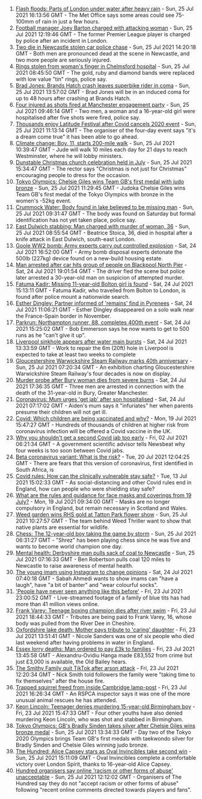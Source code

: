 1. [Flash floods: Parts of London under water after heavy rain](https://www.bbc.co.uk/news/uk-england-london-57963856) - Sun, 25 Jul 2021 16:13:56 GMT - The Met Office says some areas could see 75-100mm of rain in just a few hours.
2. [Football manager Joey Barton charged with attacking woman](https://www.bbc.co.uk/news/uk-england-london-57960977) - Sun, 25 Jul 2021 12:19:46 GMT - The former Premier League player is charged by police after an incident in London.
3. [Two die in Newcastle stolen car police chase](https://www.bbc.co.uk/news/uk-england-tyne-57963486) - Sun, 25 Jul 2021 14:20:18 GMT - Both men are pronounced dead at the scene in Newcastle, and two more people are seriously injured.
4. [Rings stolen from woman's finger in Chelmsford hospital](https://www.bbc.co.uk/news/uk-england-essex-57955562) - Sun, 25 Jul 2021 08:45:50 GMT - The gold, ruby and diamond bands were replaced with low value "tin" rings, police say.
5. [Brad Jones: Brands Hatch crash leaves superbike rider in coma](https://www.bbc.co.uk/news/uk-england-kent-57963166) - Sun, 25 Jul 2021 13:57:02 GMT - Brad Jones will be in an induced coma for up to 48 hours after crashing at Brands Hatch.
6. [Four injured as shots fired at Manchester engagement party](https://www.bbc.co.uk/news/uk-england-manchester-57960851) - Sun, 25 Jul 2021 09:46:14 GMT - Two men, a woman and a 16-year-old girl were hospitalised after five shots were fired, police say.
7. [Thousands enjoy Latitude Festival after Covid cancels 2020 event](https://www.bbc.co.uk/news/uk-england-suffolk-57960887) - Sun, 25 Jul 2021 11:13:14 GMT - The organiser of the four-day event says "it's a dream come true" it has been able to go ahead.
8. [Climate change: Boy, 11, starts 200-mile walk](https://www.bbc.co.uk/news/uk-england-leeds-57961176) - Sun, 25 Jul 2021 10:39:47 GMT - Jude will walk 10 miles each day for 21 days to reach Westminster, where he will lobby ministers.
9. [Dunstable Christmas church celebration held in July](https://www.bbc.co.uk/news/uk-england-beds-bucks-herts-57944268) - Sun, 25 Jul 2021 15:34:47 GMT - The rector says "Christmas is not just for Christmas" encouraging people to dress for the occasion.
10. [Tokyo Olympics: Chelsie Giles wins Team GB's first medal with judo bronze](https://www.bbc.co.uk/sport/olympics/57960295) - Sun, 25 Jul 2021 11:29:45 GMT - Judoka Chelsie Giles wins Team GB's first medal of the Tokyo Olympics with bronze in the women's -52kg event.
11. [Crummock Water: Body found in lake believed to be missing man](https://www.bbc.co.uk/news/uk-england-cumbria-57961077) - Sun, 25 Jul 2021 09:31:47 GMT - The body was found on Saturday but formal identification has not yet taken place, police say.
12. [East Dulwich stabbing: Man charged with murder of woman, 36](https://www.bbc.co.uk/news/uk-england-london-57925777) - Sun, 25 Jul 2021 08:55:54 GMT - Beatrice Stoica, 36, died in hospital after a knife attack in East Dulwich, south-east London.
13. [Goole WW2 bomb: Army experts carry out controlled explosion](https://www.bbc.co.uk/news/uk-england-humber-57953506) - Sat, 24 Jul 2021 16:52:00 GMT - Army bomb disposal experts detonate the 500lb (227kg) device found on a new-build housing estate.
14. [Man arrested after car hits group of people on Blackpool North Pier](https://www.bbc.co.uk/news/uk-england-lancashire-57957823) - Sat, 24 Jul 2021 19:01:54 GMT - The driver fled the scene but police later arrested a 30-year-old man on suspicion of attempted murder.
15. [Fatuma Kadir: Missing 11-year-old Bolton girl is found](https://www.bbc.co.uk/news/uk-england-manchester-57955421) - Sat, 24 Jul 2021 15:13:11 GMT - Fatuma Kadir, who travelled from Bolton to London, is found after police mount a nationwide search.
16. [Esther Dingley: Partner informed of 'remains' find in Pyrenees](https://www.bbc.co.uk/news/uk-england-tyne-57954180) - Sat, 24 Jul 2021 11:06:21 GMT - Esther Dingley disappeared on a solo walk near the France-Spain border in November.
17. [Parkrun: Northampton runner, 88, completes 400th event](https://www.bbc.co.uk/news/uk-england-northamptonshire-57954713) - Sat, 24 Jul 2021 15:25:02 GMT - Bob Emmerson says he now wants to get to 500 runs as he "can't give it up".
18. [Liverpool sinkhole appears after water main bursts](https://www.bbc.co.uk/news/uk-england-merseyside-57954296) - Sat, 24 Jul 2021 13:33:59 GMT - Work to repair the 6m (20ft) hole in Liverpool is expected to take at least two weeks to complete
19. [Gloucestershire Warwickshire Steam Railway marks 40th anniversary](https://www.bbc.co.uk/news/uk-england-gloucestershire-57914924) - Sun, 25 Jul 2021 07:20:34 GMT - An exhibition charting Gloucestershire Warwickshire Steam Railway's four decades is now on display.
20. [Murder probe after Bury woman dies from severe burns](https://www.bbc.co.uk/news/uk-england-manchester-57957818) - Sat, 24 Jul 2021 17:36:35 GMT - Three men are arrested in connection with the death of the 31-year-old in Bury, Greater Manchester.
21. [Coronavirus: Mum urges 'get jab' after son hospitalised](https://www.bbc.co.uk/news/uk-england-tees-57375406) - Sat, 24 Jul 2021 07:17:02 GMT - Aiden's mum says it "infuriates" her when parents presume their children will not get ill.
22. [Covid: Which children are being vaccinated and why?](https://www.bbc.co.uk/news/health-57888429) - Mon, 19 Jul 2021 15:47:27 GMT - Hundreds of thousands of children at higher risk from coronavirus infection will be offered a Covid vaccine in the UK.
23. [Why you shouldn't get a second Covid jab too early](https://www.bbc.co.uk/news/newsbeat-57682233) - Fri, 02 Jul 2021 06:21:34 GMT - A government scientific advisor tells Newsbeat why four weeks is too soon between Covid jabs.
24. [Beta coronavirus variant: What is the risk?](https://www.bbc.co.uk/news/health-55534727) - Tue, 20 Jul 2021 12:04:25 GMT - There are fears that this version of coronavirus, first identified in South Africa, is
25. [Covid rules: How can the clinically vulnerable stay safe?](https://www.bbc.co.uk/news/health-51997151) - Tue, 13 Jul 2021 15:02:33 GMT - As social-distancing and other Covid rules end in England, how can people who were shielding stay safe?
26. [What are the rules and guidance for face masks and coverings from 19 July?](https://www.bbc.co.uk/news/health-51205344) - Mon, 19 Jul 2021 09:34:00 GMT - Masks are no longer compulsory in England, but remain necessary in Scotland and Wales.
27. [Weed garden wins RHS gold at Tatton Park flower show](https://www.bbc.co.uk/news/uk-england-manchester-57961460) - Sun, 25 Jul 2021 10:27:57 GMT - The team behind Weed Thriller want to show that native plants are essential for wildlife.
28. [Chess: The 12-year-old boy taking the game by storm](https://www.bbc.co.uk/news/uk-england-london-57919082) - Sun, 25 Jul 2021 06:31:27 GMT - "Shrez" has been playing chess since he was five and wants to become world champion one day.
29. [Mental health: Derbyshire man pulls sack of coal to Newcastle](https://www.bbc.co.uk/news/uk-england-derbyshire-57915879) - Sun, 25 Jul 2021 07:16:33 GMT - Ben Robertson pulls coal 120 miles to Newcastle to raise awareness of mental health.
30. [The young imam using Instagram to change opinions](https://www.bbc.co.uk/news/uk-england-manchester-57946493) - Sat, 24 Jul 2021 07:40:18 GMT - Sabah Ahmedi wants to show imams can "have a laugh", have "a bit of banter" and "wear colourful socks".
31. ['People have never seen anything like this before'](https://www.bbc.co.uk/news/uk-england-leicestershire-57836610) - Fri, 23 Jul 2021 23:00:52 GMT - Live-streamed footage of a family of blue tits has had more than 41 million views online.
32. [Frank Varey: Teenage boxing champion dies after river swim](https://www.bbc.co.uk/news/uk-england-merseyside-57928688) - Fri, 23 Jul 2021 18:44:33 GMT - Tributes are being paid to Frank Varey, 16, whose body was pulled from the River Dee in Cheshire.
33. [Oxfordshire lake death: Mother pays tribute to 'caring' daughter](https://www.bbc.co.uk/news/uk-england-oxfordshire-57940537) - Fri, 23 Jul 2021 13:51:41 GMT - Nicole Sanders was one of six people who died last weekend after having problems in water in England.
34. [Essex lorry deaths: Man ordered to pay £3k to families](https://www.bbc.co.uk/news/uk-england-essex-57943328) - Fri, 23 Jul 2021 13:45:58 GMT - Alexandru-Ovidiu Hanga made £83,552 from crime but just £3,000 is available, the Old Bailey hears.
35. [The Smithy Family quit TikTok after arson attack](https://www.bbc.co.uk/news/uk-england-london-57864221) - Fri, 23 Jul 2021 12:20:34 GMT - Nick Smith told followers the family were "taking time to fix themselves" after the house fire.
36. [Trapped squirrel freed from inside Cambridge lamp-post](https://www.bbc.co.uk/news/uk-england-cambridgeshire-57946712) - Fri, 23 Jul 2021 16:26:34 GMT - An RSPCA inspector says it was one of the more unusual animal rescues he has attended.
37. [Keon Lincoln: Teenager denies murdering 15-year-old Birmingham boy](https://www.bbc.co.uk/news/uk-england-birmingham-57948025) - Fri, 23 Jul 2021 15:47:33 GMT - Four other youths have also denied murdering Keon Lincoln, who was shot and stabbed in Birmingham.
38. [Tokyo Olympics: GB's Bradly Sinden takes silver after Chelsie Giles wins bronze medal](https://www.bbc.co.uk/sport/olympics/57962633) - Sun, 25 Jul 2021 13:34:33 GMT - Day two of the Tokyo 2020 Olympics brings Team GB's first medals with taekwondo silver for Bradly Sinden and Chelsie Giles winning judo bronze.
39. [The Hundred: Alice Capsey stars as Oval Invincibles take second win](https://www.bbc.co.uk/sport/cricket/57962556) - Sun, 25 Jul 2021 15:11:09 GMT - Oval Invincibles complete a comfortable victory over London Spirit, thanks to 16-year-old Alice Capsey.
40. [Hundred organisers say online 'racism or other forms of abuse' unacceptable](https://www.bbc.co.uk/sport/cricket/57961240) - Sun, 25 Jul 2021 12:12:02 GMT - Organisers of The Hundred say they do not "accept racism or other forms of abuse" following "recent online comments directed towards players and fans".
